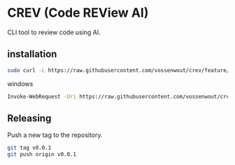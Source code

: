 # CREV (Code REView AI)
CLI tool to review code using AI.


## installation
```bash
sudo curl -L https://raw.githubusercontent.com/vossenwout/crev/feature/add-install-scripts/scripts/install.sh | bash
```
windows
```bash
Invoke-WebRequest -Uri https://raw.githubusercontent.com/vossenwout/crev/main/install.ps1 -OutFile install.ps1
```

## Releasing
Push a new tag to the repository.
```bash
git tag v0.0.1
git push origin v0.0.1
```
